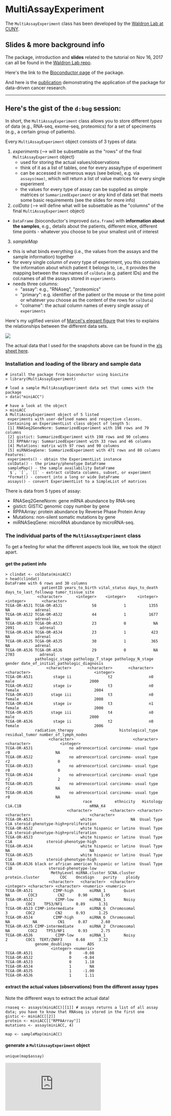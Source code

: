 # MultiAssayExperiment

The `MultiAssayExperiment` class has been developed by the [Waldron Lab at CUNY](http://waldronlab.org/).

## Slides & more background info

The package, introduction and **slides** related to the tutorial on Nov 16, 2017 can all be found in the [Waldron Lab repo](https://github.com/waldronlab/MultiAssayExperimentWorkshop).

Here's the link to the [Bioconductor page](https://bioconductor.org/packages/release/bioc/html/MultiAssayExperiment.html) of the package.

And here is the [publication](http://cancerres.aacrjournals.org/content/77/21/e39) demonstrating the application of the package for data-driven cancer research.

----------------------------------------

## Here's the gist of the `d:bug` session:

In short, the `MultiAssayExperiment` class allows you to store different _types_ of data (e.g., RNA-seq, exome-seq, proteomics) for a set of speciments (e.g., a certain group of patients).

Every `MultiAssayExperiment` object consists of 3 types of data:

1. *experiments* (--> will be subsettable as the "rows" of the final `MultiAssayExperiment` object)
	- used for storing the actual values/observations
	- think of it as a list of tables, one for every assay/type of experiment
	- can be accessed in numerous ways (see below), e.g. via `assays(mae)`, which will return a list of value matrices for every single experiment
	- the values for every type of assay can be supplied as simple matrices or `SummarizedExperiment` or any kind of data set that meets some basic requirements (see the slides for more info)
2. *colData* (--> will define what will be subsettable as the "columns" of the final `MultiAssayExperiment` object)
  - `DataFrame` (bioconductor's improved `data.frame`) with __information about the samples__, e.g., details about the patients, different mice, different time points - whatever you choose to be your smallest unit of interest
3. *sampleMap* 
  * this is what binds everything (i.e., the values from the assays and the sample information) together
  * for every single column of _every_ type of experiment, you this contains the information about which patient it belongs to, i.e., it provides the mapping between the row.names of `colData` (e.g. patient IDs) and the col.names of all the assays stored in `experiments`
  * needs three columns:
    * "assay": e.g., "RNAseq", "proteomics"
    * "primary": e.g. identifier of the patient or the mouse or the time point or whatever you choose as the content of the rows for `colData`)
    * "colname": the actual column names of every single assay of `experiments`

Here's my uglified version of [Marcel's elegant figure](http://cancerres.aacrjournals.org/content/canres/77/21/e39/F1.large.jpg) that tries to explains the relationships between the different data sets.

![](https://raw.githubusercontent.com/abcdbug/dbug/master/R_MultiAssayExperiment/mae_input.png)

The actual data that I used for the snapshots above can be found in the [xls sheet here](https://github.com/abcdbug/dbug/blob/master/R_MultiAssayExperiment/mae_example_data.xlsx).

### Installation and loading of the library and sample data

```
# install the package from bioconductor using biocLite
> library(MultiAssayExperiment)

# load a sample MultiAssayExperiment data set that comes with the package
> data("miniACC")

# have a look at the object
> miniACC
A MultiAssayExperiment object of 5 listed
 experiments with user-defined names and respective classes. 
 Containing an ExperimentList class object of length 5: 
 [1] RNASeq2GeneNorm: SummarizedExperiment with 198 rows and 79 columns 
 [2] gistict: SummarizedExperiment with 198 rows and 90 columns 
 [3] RPPAArray: SummarizedExperiment with 33 rows and 46 columns 
 [4] Mutations: matrix with 97 rows and 90 columns 
 [5] miRNASeqGene: SummarizedExperiment with 471 rows and 80 columns 
Features: 
 experiments() - obtain the ExperimentList instance 
 colData() - the primary/phenotype DataFrame 
 sampleMap() - the sample availability DataFrame 
 `$`, `[`, `[[` - extract colData columns, subset, or experiment 
 *Format() - convert into a long or wide DataFrame 
 assays() - convert ExperimentList to a SimpleList of matrices
```

There is data from 5 types of assay:

  -  RNASeq2GeneNorm: gene mRNA abundance by RNA-seq
  - gistict: GISTIC genomic copy number by gene
  - RPPAArray: protein abundance by Reverse Phase Protein Array
  - Mutations: non-silent somatic mutations by gene
  - miRNASeqGene: microRNA abundance by microRNA-seq.


### The individual parts of the `MultiAssayExperiment` class

To get a feeling for what the different aspects look like, we took the object apart.

#### get the patient info

```
> clindat <- colData(miniACC)
> head(clindat)
DataFrame with 6 rows and 30 columns
                patientID years_to_birth vital_status days_to_death days_to_last_followup tumor_tissue_site
              <character>      <integer>    <integer>     <integer>             <integer>       <character>
TCGA-OR-A5J1 TCGA-OR-A5J1             58            1          1355                    NA           adrenal
TCGA-OR-A5J2 TCGA-OR-A5J2             44            1          1677                    NA           adrenal
TCGA-OR-A5J3 TCGA-OR-A5J3             23            0            NA                  2091           adrenal
TCGA-OR-A5J4 TCGA-OR-A5J4             23            1           423                    NA           adrenal
TCGA-OR-A5J5 TCGA-OR-A5J5             30            1           365                    NA           adrenal
TCGA-OR-A5J6 TCGA-OR-A5J6             29            0            NA                  2703           adrenal
             pathologic_stage pathology_T_stage pathology_N_stage      gender date_of_initial_pathologic_diagnosis
                  <character>       <character>       <character> <character>                            <integer>
TCGA-OR-A5J1         stage ii                t2                n0        male                                 2000
TCGA-OR-A5J2         stage iv                t3                n0      female                                 2004
TCGA-OR-A5J3        stage iii                t3                n0      female                                 2008
TCGA-OR-A5J4         stage iv                t3                n1      female                                 2000
TCGA-OR-A5J5        stage iii                t4                n0        male                                 2000
TCGA-OR-A5J6         stage ii                t2                n0      female                                 2006
             radiation_therapy                    histological_type residual_tumor number_of_lymph_nodes
                   <character>                          <character>    <character>             <integer>
TCGA-OR-A5J1                no adrenocortical carcinoma- usual type             r0                    NA
TCGA-OR-A5J2                no adrenocortical carcinoma- usual type             r2                     0
TCGA-OR-A5J3                no adrenocortical carcinoma- usual type             r0                     0
TCGA-OR-A5J4                no adrenocortical carcinoma- usual type             r2                     2
TCGA-OR-A5J5                no adrenocortical carcinoma- usual type             r2                    NA
TCGA-OR-A5J6                no adrenocortical carcinoma- usual type             r0                    NA
                                  race          ethnicity   Histology     C1A.C1B                              mRNA_K4
                           <character>        <character> <character> <character>                          <character>
TCGA-OR-A5J1                     white                 NA  Usual Type         C1A steroid-phenotype-high+proliferation
TCGA-OR-A5J2                     white hispanic or latino  Usual Type         C1A steroid-phenotype-high+proliferation
TCGA-OR-A5J3                     white hispanic or latino  Usual Type         C1A               steroid-phenotype-high
TCGA-OR-A5J4                     white hispanic or latino  Usual Type          NA                                   NA
TCGA-OR-A5J5                     white hispanic or latino  Usual Type         C1A               steroid-phenotype-high
TCGA-OR-A5J6 black or african american hispanic or latino  Usual Type         C1B                steroid-phenotype-low
                    MethyLevel miRNA.cluster SCNA.cluster protein.cluster         COC    OncoSign    purity    ploidy
                   <character>   <character>  <character>       <integer> <character> <character> <numeric> <numeric>
TCGA-OR-A5J1         CIMP-high       miRNA_1        Quiet              NA        COC3         CN2      0.90      1.95
TCGA-OR-A5J2          CIMP-low       miRNA_1        Noisy               1        COC3    TP53/NF1      0.89      1.31
TCGA-OR-A5J3 CIMP-intermediate       miRNA_6  Chromosomal               3        COC2         CN2      0.93      1.25
TCGA-OR-A5J4         CIMP-high       miRNA_6  Chromosomal              NA          NA         CN1      0.87      2.60
TCGA-OR-A5J5 CIMP-intermediate       miRNA_2  Chromosomal              NA        COC2    TP53/NF1      0.93      2.75
TCGA-OR-A5J6          CIMP-low       miRNA_1        Noisy               2        COC1  TERT/ZNRF3      0.68      3.32
             genome_doublings       ADS
                    <integer> <numeric>
TCGA-OR-A5J1                0     -0.08
TCGA-OR-A5J2                0     -0.84
TCGA-OR-A5J3                0      1.18
TCGA-OR-A5J4                1        NA
TCGA-OR-A5J5                1     -1.00
TCGA-OR-A5J6                1      1.11
```

#### extract the actual values (observations) from the different assay types

Note the different ways to extract the actual data!

```
rnaseq <- assays(miniACC)[[1]] # assays returns a list of all assay data; you have to know that RNAseq is stored in the first one
gistic <- miniACC[[2]]
protein <- miniACC[["RPPAArray"]]
mutations <- assay(miniACC, 4)
```

```
map <- sampleMap(miniACC)
```

#### generate a `MultiAssayExperiment` object

```
unique(map$assay)
```

![Cheatsheet](https://raw.githubusercontent.com/waldronlab/MultiAssayExperimentWorkshop/master/vignettes/MultiAssayExperiment_cheatsheet.pdf)
